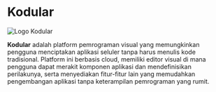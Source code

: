 # **Kodular**

![Logo Kodular](https://github.com/dwiangga12/EcoBin/blob/main/Pembuatan%20Aplikasi/Kodular/Media/Kodular%202%201.jpg)

**Kodular** adalah platform pemrograman visual yang memungkinkan pengguna menciptakan aplikasi seluler tanpa harus menulis kode tradisional. Platform ini berbasis cloud, memiliki editor visual di mana pengguna dapat merakit komponen aplikasi dan mendefinisikan perilakunya, serta menyediakan fitur-fitur lain yang memudahkan pengembangan aplikasi tanpa keterampilan pemrograman yang rumit.

